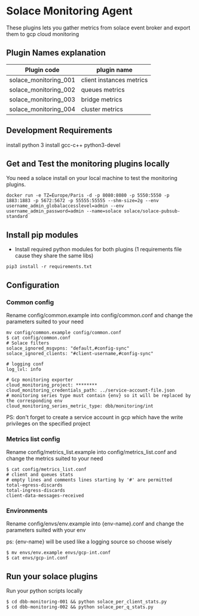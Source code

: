# Solace Monitoring Agent
These plugins lets you gather metrics from solace event broker and export them to gcp cloud monitoring

## Plugin Names explanation
| Plugin code  | plugin name  |
|---|---|
|  solace_monitoring_001  |  client instances metrics |
|  solace_monitoring_002  |  queues metrics |
|  solace_monitoring_003  |  bridge metrics|
|  solace_monitoring_004  |  cluster metrics|
## Development Requirements
install python 3
install gcc-c++ python3-devel
## Get and Test the monitoring plugins locally
You need a solace install on your local machine to test the monitoring plugins.
```
docker run -e TZ=Europe/Paris -d -p 8080:8080 -p 5550:5550 -p 1883:1883 -p 5672:5672 -p 55555:55555 --shm-size=2g --env username_admin_globalaccesslevel=admin --env username_admin_password=admin --name=solace solace/solace-pubsub-standard
```
## Install pip modules
- Install required python modules for both plugins (1 requirements file cause they share the same libs)
```
pip3 install -r requirements.txt
```

## Configuration
### Common config
Rename config/common.example into config/common.conf and change the parameters suited to your need
```
mv config/common.example config/common.conf
$ cat config/common.conf
# Solace filters
solace_ignored_msgvpns: "default,#config-sync"
solace_ignored_clients: "#client-username,#config-sync"

# logging conf
log_lvl: info

# Gcp monitoring exporter
cloud_monitoring_project: ********
cloud_monitoring_credentials_path: ../service-account-file.json
# monitoring series type must contain {env} so it will be replaced by the corresponding env
cloud_monitoring_series_metric_type: dbb/monitoring/int
```
PS: don't forget to create a service account in gcp which have the write privileges on the specified project
### Metrics list config
Rename config/metrics_list.example into config/metrics_list.conf and change the metrics suited to your need
```
$ cat config/metrics_list.conf
# client and queues stats
# empty lines and comments lines starting by '#' are permitted
total-egress-discards
total-ingress-discards
client-data-messages-received
```
### Environments
Rename config/envs/env.example into {env-name}.conf and change the parameters suited with your env

ps: {env-name} will be used like a logging source so choose wisely
```
$ mv envs/env.example envs/gcp-int.conf
$ cat envs/gcp-int.conf

```

## Run your solace plugins
Run your python scripts locally
```
$ cd dbb-monitoring-001 && python solace_per_client_stats.py
$ cd dbb-monitoring-002 && python solace_per_q_stats.py
```

